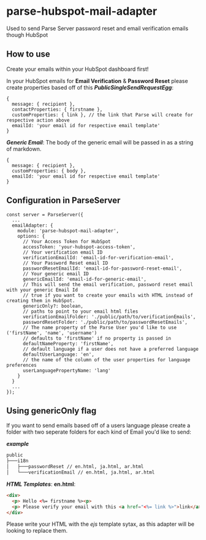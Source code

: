 # parse-hubspot-mail-adapter
Used to send Parse Server password reset and email verification emails though HubSpot


## How to use
Create your emails within your HubSpot dashboard first!

In your HubSpot emails for **Email Verification** & **Password Reset** please create properties based off of this **_PublicSingleSendRequestEgg_**:
```
{
  message: { recipient },
  contactProperties: { firstname },
  customProperties: { link }, // the link that Parse will create for respective action above
  emailId: 'your email id for respective email template'
}
```

*__Generic Email__*: The body of the generic email will be passed in as a string of markdown.
```
{
  message: { recipient },
  customProperties: { body },
  emailId: 'your email id for respective email template'
}
```

## Configuration in ParseServer

```
const server = ParseServer({
  ...
  emailAdapter: {
    module: 'parse-hubspot-mail-adapter',
    options: {
      // Your Access Token for HubSpot
      accessToken: 'your-hubspot-access-token',
      // Your verification email ID
      verificationEmailId: 'email-id-for-verification-email',
      // Your Password Reset email ID
      passwordResetEmailId: 'email-id-for-password-reset-email',
      // Your generic email ID
      genericEmailId: 'email-id-for-generic-email',
      // This will send the email verification, password reset email with your generic Email Id
      // true if you want to create your emails with HTML instead of creating them in HubSpot.
      genericOnly?: boolean,
      // paths to point to your email html files
      verificationEmailFolder: './public/path/to/verificationEmails',
      passwordResetFolder: './public/path/to/passwordResetEmails',
      // The name property of the Parse User you'd like to use ('firstName', 'name', 'username') 
      // defaults to 'firstName' if no property is passed in
      defaultNameProperty: 'firstName',
      // default language if a user does not have a preferred language
      defaultUserLanguage: 'en',
      // the name of the column of the user properties for language preferences
      userLanguagePropertyName: 'lang'
    }
  }
  ...
});
```

## Using genericOnly flag
If you want to send emails based off of a users language please create a folder with two seperate folders for each kind of Email you'd like to send:

*__example__*

```bash
public
├───i18n
│   ├───passwordReset // en.html, ja.html, ar.html
│   └───verificationEmail // en.html, ja.html, ar.html
```

*__HTML Templates__*: 
**en.html**:
```html
<div>
  <p> Hello <%= firstname %><p>
  <p> Please verify your email with this <a href="<%= link %>">link</a>.<p>
</div>
```

Please write your HTML with the *ejs* template sytax, as this adapter will be looking to replace them.
